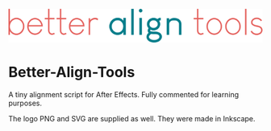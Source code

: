 ![alt text](https://raw.githubusercontent.com/kushobyrne/Better-Align-Tools/main/bat-logov0.1.png?token=GHSAT0AAAAAACIWLG5DOBOFTQYWUEWMD7BQZJFGIEQ)

# Better-Align-Tools

A tiny alignment script for After Effects. Fully commented for learning purposes.

The logo PNG and SVG are supplied as well. They were made in Inkscape.
